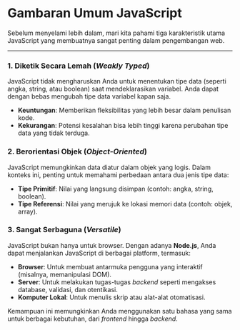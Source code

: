 # Gambaran Umum JavaScript

Sebelum menyelami lebih dalam, mari kita pahami tiga karakteristik utama JavaScript yang membuatnya sangat penting dalam pengembangan web.

---

### 1. Diketik Secara Lemah (*Weakly Typed*)

JavaScript tidak mengharuskan Anda untuk menentukan tipe data (seperti angka, string, atau boolean) saat mendeklarasikan variabel. Anda dapat dengan bebas mengubah tipe data variabel kapan saja.

* **Keuntungan**: Memberikan fleksibilitas yang lebih besar dalam penulisan kode.
* **Kekurangan**: Potensi kesalahan bisa lebih tinggi karena perubahan tipe data yang tidak terduga.

### 2. Berorientasi Objek (*Object-Oriented*)

JavaScript memungkinkan data diatur dalam objek yang logis. Dalam konteks ini, penting untuk memahami perbedaan antara dua jenis tipe data:

* **Tipe Primitif**: Nilai yang langsung disimpan (contoh: angka, string, boolean).
* **Tipe Referensi**: Nilai yang merujuk ke lokasi memori data (contoh: objek, array).

### 3. Sangat Serbaguna (*Versatile*)

JavaScript bukan hanya untuk browser. Dengan adanya **Node.js**, Anda dapat menjalankan JavaScript di berbagai platform, termasuk:

* **Browser**: Untuk membuat antarmuka pengguna yang interaktif (misalnya, memanipulasi DOM).
* **Server**: Untuk melakukan tugas-tugas *backend* seperti mengakses database, validasi, dan otentikasi.
* **Komputer Lokal**: Untuk menulis skrip atau alat-alat otomatisasi.

Kemampuan ini memungkinkan Anda menggunakan satu bahasa yang sama untuk berbagai kebutuhan, dari *frontend* hingga *backend*.